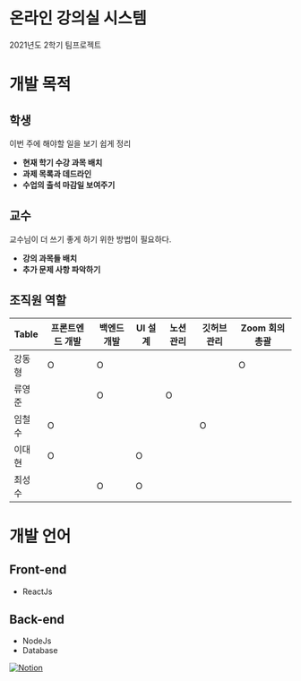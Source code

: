 # 온라인 강의실 시스템
2021년도 2학기 팀프로젝트
# 개발 목적
## 학생
이번 주에 해야할 일을 보기 쉽게 정리
- **현재 학기 수강 과목 배치**
- **과제 목록과 데드라인**
- **수업의 출석 마감일 보여주기**

## 교수
교수님이 더 쓰기 좋게 하기 위한 방법이 필요하다.
- **강의 과목들 배치**
- **추가 문제 사항 파악하기**

## 조직원 역할

Table|프론트엔드 개발|백엔드 개발|UI 설계|노션 관리|깃허브 관리|Zoom 회의 총괄
---|---|---|---|---|---|---
강동형|O|O| | | |O
류영준| |O| |O| |
임철수|O| | | |O|
이대현|O| |O| | |
최성수| |O|O| | |

# 개발 언어
## Front-end
- ReactJs

## Back-end
- NodeJs
- Database

[![Notion](https://img.shields.io/badge/SETeam-Notion-blue?style=social&logo=Notion "프로젝트 진행상황 보기")](https://google.co.kr)

